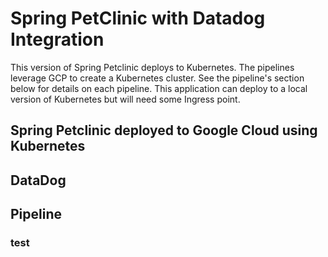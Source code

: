 # Spring PetClinic with Datadog Integration
This version of Spring Petclinic deploys to Kubernetes. The pipelines leverage GCP to create a Kubernetes cluster. See the pipeline's section below for details on each pipeline. This application can deploy to a local version of Kubernetes but will need some Ingress point.

## Spring Petclinic deployed to Google Cloud using Kubernetes
## DataDog
## Pipeline
### test
